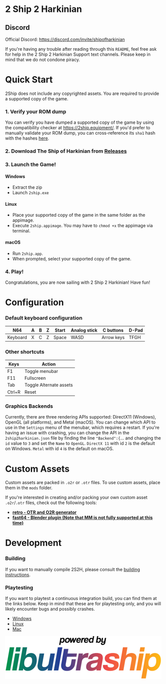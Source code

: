 [comment]: <> (Todo: Make Light Mode Image)
[comment]: <> (Todo: Make Dark Mode Image)

# 2 Ship 2 Harkinian

## Discord

Official Discord: https://discord.com/invite/shipofharkinian

If you're having any trouble after reading through this `README`, feel free ask for help in the 2 Ship 2 Harkinian Support text channels. Please keep in mind that we do not condone piracy.

# Quick Start

2Ship does not include any copyrighted assets.  You are required to provide a supported copy of the game.

### 1. Verify your ROM dump
You can verify you have dumped a supported copy of the game by using the compatibility checker at https://2ship.equipment/. If you'd prefer to manually validate your ROM dump, you can cross-reference its `sha1` hash with the hashes [here](docs/supportedHashes.json).

### 2. Download The Ship of Harkinian from [Releases](https://github.com/HarbourMasters/2Ship2Harkinian/releases)

### 3. Launch the Game!
#### Windows
* Extract the zip
* Launch `2ship.exe`

#### Linux
* Place your supported copy of the game in the same folder as the appimage.
* Execute `2ship.appimage`.  You may have to `chmod +x` the appimage via terminal.

#### macOS
* Run `2ship.app`.
* When prompted, select your supported copy of the game.

### 4. Play!

Congratulations, you are now sailing with 2 Ship 2 Harkinian! Have fun!

# Configuration

### Default keyboard configuration
| N64 | A | B | Z | Start | Analog stick | C buttons | D-Pad |
| - | - | - | - | - | - | - | - |
| Keyboard | X | C | Z | Space | WASD | Arrow keys | TFGH |

### Other shortcuts
| Keys | Action |
| - | - |
| F1 | Toggle menubar |
| F11 | Fullscreen |
| Tab | Toggle Alternate assets |
| Ctrl+R | Reset |

### Graphics Backends
Currently, there are three rendering APIs supported: DirectX11 (Windows), OpenGL (all platforms), and Metal (macOS). You can change which API to use in the `Settings` menu of the menubar, which requires a restart.  If you're having an issue with crashing, you can change the API in the `2ship2harkinian.json` file by finding the line `"Backend":{`... and changing the `id` value to `3` and set the `Name` to `OpenGL`. `DirectX 11` with id `2` is the default on Windows. `Metal` with id `4` is the default on macOS.

# Custom Assets

Custom assets are packed in `.o2r` or `.otr` files. To use custom assets, place them in the `mods` folder.

If you're interested in creating and/or packing your own custom asset `.o2r`/`.otr` files, check out the following tools:
* [**retro - OTR and O2R generator**](https://github.com/HarbourMasters64/retro)
* [**fast64 - Blender plugin (Note that MM is not fully supported at this time)**](https://github.com/HarbourMasters/fast64)

# Development
### Building

If you want to manually compile 2S2H, please consult the [building instructions](docs/BUILDING.md).


### Playtesting
If you want to playtest a continuous integration build, you can find them at the links below. Keep in mind that these are for playtesting only, and you will likely encounter bugs and possibly crashes. 

* [Windows](https://nightly.link/HarbourMasters/2ship2harkinian/workflows/main/develop/2ship-windows.zip)
* [Linux](https://nightly.link/HarbourMasters/2ship2harkinian/workflows/main/develop/2ship-linux.zip)
* [Mac](https://nightly.link/HarbourMasters/2ship2harkinian/workflows/main/develop/2ship-mac.zip)

<a href="https://github.com/Kenix3/libultraship/">
  <picture>
    <source media="(prefers-color-scheme: dark)" srcset="./docs/poweredbylus.darkmode.png">
    <img alt="Powered by libultraship" src="./docs/poweredbylus.lightmode.png">
  </picture>
</a>
